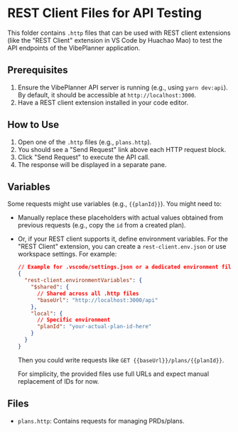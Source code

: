 # REST Client Files for API Testing

This folder contains `.http` files that can be used with REST client extensions (like the "REST Client" extension in VS Code by Huachao Mao) to test the API endpoints of the VibePlanner application.

## Prerequisites

1.  Ensure the VibePlanner API server is running (e.g., using `yarn dev:api`). By default, it should be accessible at `http://localhost:3000`.
2.  Have a REST client extension installed in your code editor.

## How to Use

1.  Open one of the `.http` files (e.g., `plans.http`).
2.  You should see a "Send Request" link above each HTTP request block.
3.  Click "Send Request" to execute the API call.
4.  The response will be displayed in a separate pane.

## Variables

Some requests might use variables (e.g., `{{planId}}`). You might need to:

- Manually replace these placeholders with actual values obtained from previous requests (e.g., copy the `id` from a created plan).
- Or, if your REST client supports it, define environment variables. For the "REST Client" extension, you can create a `rest-client.env.json` or use workspace settings. For example:

  ```json
  // Example for .vscode/settings.json or a dedicated environment file
  {
    "rest-client.environmentVariables": {
      "$shared": {
        // Shared across all .http files
        "baseUrl": "http://localhost:3000/api"
      },
      "local": {
        // Specific environment
        "planId": "your-actual-plan-id-here"
      }
    }
  }
  ```

  Then you could write requests like `GET {{baseUrl}}/plans/{{planId}}`.

  For simplicity, the provided files use full URLs and expect manual replacement of IDs for now.

## Files

- `plans.http`: Contains requests for managing PRDs/plans.
